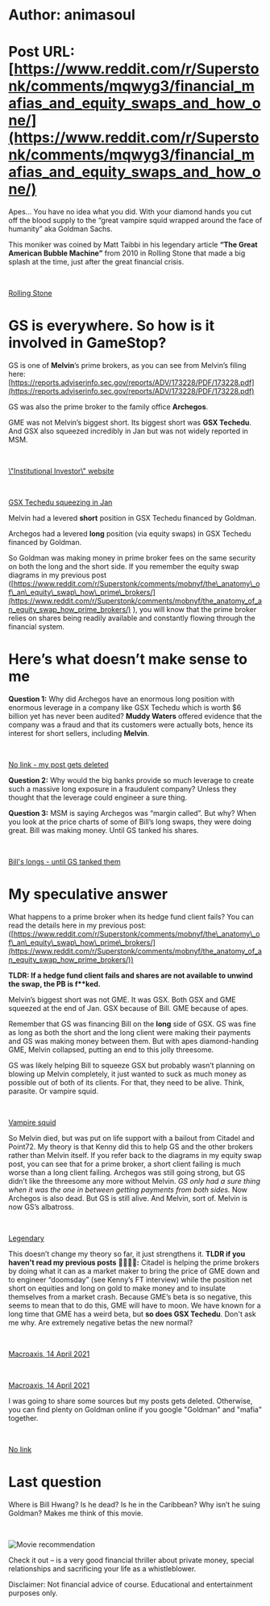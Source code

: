 # Author: animasoul
# Post URL: [https://www.reddit.com/r/Superstonk/comments/mqwyg3/financial_mafias_and_equity_swaps_and_how_one/](https://www.reddit.com/r/Superstonk/comments/mqwyg3/financial_mafias_and_equity_swaps_and_how_one/)


 Apes… You have no idea what you did. With your diamond hands you cut off the blood supply to the “great vampire squid wrapped around the face of humanity” aka Goldman Sachs.

This moniker was coined by Matt Taibbi in his legendary article **“The Great American Bubble Machine”** from 2010 in Rolling Stone that made a big splash at the time, just after the great financial crisis.

&#x200B;

[Rolling Stone](https://preview.redd.it/c83ut5uul6t61.png?width=695&format=png&auto=webp&s=ffd812ad8cb836f82be1145d8756600258638c34)

# GS is everywhere. So how is it involved in GameStop?

GS is one of **Melvin**’s prime brokers, as you can see from Melvin’s filing here: [https://reports.adviserinfo.sec.gov/reports/ADV/173228/PDF/173228.pdf](https://reports.adviserinfo.sec.gov/reports/ADV/173228/PDF/173228.pdf)  

GS was also the prime broker to the family office **Archegos**.

GME was not Melvin’s biggest short. Its biggest short was **GSX Techedu**. And GSX also squeezed incredibly in Jan but was not widely reported in MSM.

&#x200B;

[\\"Institutional Investor\\" website](https://preview.redd.it/apsmndg5m6t61.png?width=697&format=png&auto=webp&s=4e3993a8e799ca58fac7dc686284688f89f4467a)

&#x200B;

[GSX Techedu squeezing in Jan](https://preview.redd.it/3iifcea7m6t61.png?width=844&format=png&auto=webp&s=54eb7fe5aa31471b91683a19ed6b6a7a7c03bd7e)

Melvin had a levered **short** position in GSX Techedu financed by Goldman.

Archegos had a levered **long** position (via equity swaps) in GSX Techedu financed by Goldman.

So Goldman was making money in prime broker fees on the same security on both the long and the short side. If you remember the equity swap diagrams in my previous post ([https://www.reddit.com/r/Superstonk/comments/mobnyf/the\_anatomy\_of\_an\_equity\_swap\_how\_prime\_brokers/](https://www.reddit.com/r/Superstonk/comments/mobnyf/the_anatomy_of_an_equity_swap_how_prime_brokers/) ), you will know that the prime broker relies on shares being readily available and constantly flowing through the financial system.

# Here’s what doesn’t make sense to me

**Question 1:** Why did Archegos have an enormous long position with enormous leverage in a company like GSX Techedu which is worth $6 billion yet has never been audited? **Muddy Waters** offered evidence that the company was a fraud and that its customers were actually bots, hence its interest for short sellers, including **Melvin**.

&#x200B;

[No link - my post gets deleted](https://preview.redd.it/z85ya5llm6t61.png?width=791&format=png&auto=webp&s=23e430ed4b3ad11aceb8356ce2569e1165c83d5a)

**Question 2:** Why would the big banks provide so much leverage to create such a massive long exposure in a fraudulent company? Unless they thought that the leverage could engineer a sure thing. 

**Question 3:** MSM is saying Archegos was “margin called”. But why? When you look at the price charts of some of Bill’s long swaps, they were doing great. Bill was making money. Until GS tanked his shares.

&#x200B;

[Bill's longs - until GS tanked them](https://preview.redd.it/org6uxgrm6t61.png?width=1008&format=png&auto=webp&s=1d4606eca73732c1928f0da6e3d89cd5e9feb0e5)

# My speculative answer

What happens to a prime broker when its hedge fund client fails? You can read the details here in my previous post: ([https://www.reddit.com/r/Superstonk/comments/mobnyf/the\_anatomy\_of\_an\_equity\_swap\_how\_prime\_brokers/](https://www.reddit.com/r/Superstonk/comments/mobnyf/the_anatomy_of_an_equity_swap_how_prime_brokers/))    

**TLDR: If a hedge fund client fails and shares are not available to unwind the swap, the PB is f\*\*ked.**

Melvin’s biggest short was not GME. It was GSX. Both GSX and GME squeezed at the end of Jan. GSX because of Bill. GME because of apes.

Remember that GS was financing Bill on the **long** side of GSX. GS was fine as long as both the short and the long client were making their payments and GS was making money between them. But with apes diamond-handing GME, Melvin collapsed, putting an end to this jolly threesome.

GS was likely helping Bill to squeeze GSX but probably wasn’t planning on blowing up Melvin completely, it just wanted to suck as much money as possible out of both of its clients. For that, they need to be alive. Think, parasite. Or vampire squid.

&#x200B;

[Vampire squid](https://preview.redd.it/8d4roundn6t61.png?width=308&format=png&auto=webp&s=401f695a214fe4bfc2bcaff84ab15e997e606cd3)

  

So Melvin died, but was put on life support with a bailout from Citadel and Point72. My theory is that Kenny did this to help GS and the other brokers rather than Melvin itself. If you refer back to the diagrams in my equity swap post, you can see that for a prime broker, a short client failing is much worse than a long client failing. Archegos was still going strong, but GS didn’t like the threesome any more without Melvin. *GS only had a sure thing when it was the one in between getting payments from both sides.* Now Archegos is also dead. But GS is still alive. And Melvin, sort of. Melvin is now GS’s albatross.

&#x200B;

[Legendary](https://preview.redd.it/8f8u0ksgn6t61.png?width=564&format=png&auto=webp&s=5efab0a854cbc1844135cc2256b8929d946852d1)

  

This doesn’t change my theory so far, it just strengthens it. **TLDR if you haven't read my previous posts**  🚀🚀🚀🚀**:** Citadel is helping the prime brokers by doing what it can as a market maker to bring the price of GME down and to engineer “doomsday” (see Kenny’s FT interview) while the position net short on equities and long on gold to make money and to insulate themselves from a market crash. Because GME’s beta is so negative, this seems to mean that to do this, GME will have to moon. We have known for a long time that GME has a weird beta, but **so does GSX Techedu**. Don't ask me why. Are extremely negative betas the new normal?

&#x200B;

[Macroaxis, 14 April 2021](https://preview.redd.it/d83nxi0sn6t61.png?width=738&format=png&auto=webp&s=edcfd167ba73601d2f92a7bf7edf4cac73b606ac)

&#x200B;

[Macroaxis, 14 April 2021](https://preview.redd.it/xlycmnmtn6t61.png?width=734&format=png&auto=webp&s=e6449fd47fb995c8274c131b6a6576c4d192dd3e)

I was going to share some sources but my posts gets deleted. Otherwise, you can find plenty on Goldman online if you google "Goldman" and "mafia" together.

&#x200B;

[No link](https://preview.redd.it/sc08ssy1o6t61.png?width=810&format=png&auto=webp&s=d60b87c3ba281a33d0e3ca9bb05e45ab2fe2a8e6)

# Last question

Where is Bill Hwang? Is he dead? Is he in the Caribbean? Why isn’t he suing Goldman? Makes me think of this movie.

&#x200B;

![Movie recommendation](https://preview.redd.it/yf4gvik5o6t61.jpg?width=590&format=pjpg&auto=webp&s=093b70aab5e51c0ed83dfa91b0f022db876be5b9)

Check it out – is a very good financial thriller about private money, special relationships and sacrificing your life as a whistleblower.

Disclaimer: Not financial advice of course. Educational and entertainment purposes only.